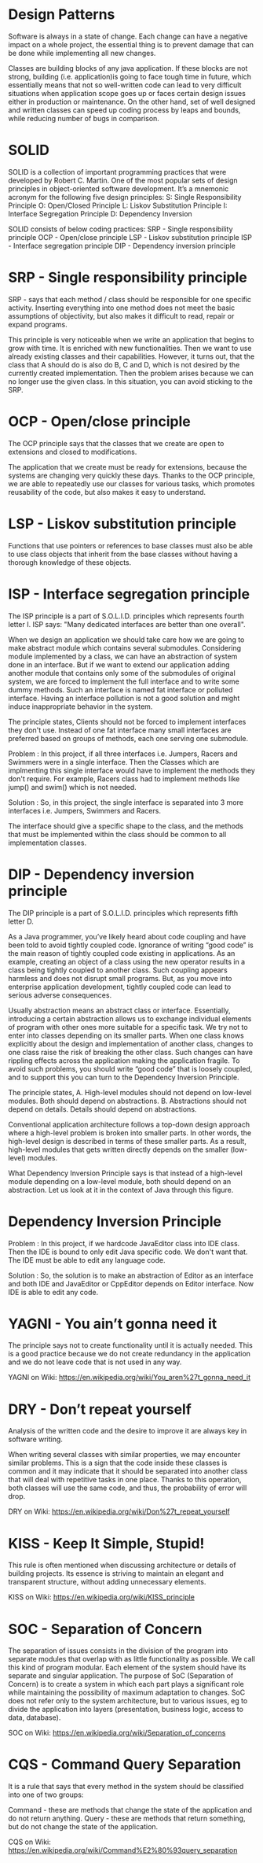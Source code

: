 # Design Patterns
Software is always in a state of change. Each change can have a negative impact on a whole project, the essential thing is to prevent damage that can be done while implementing all new changes. 

Classes are building blocks of any java application. If these blocks are not strong, building (i.e. application)is going to face tough time in future, which essentially means that not so well-written code can lead to very difficult situations when  application scope goes up or faces certain design issues either in production or maintenance. On the other hand, set of well designed and written classes can speed up coding process by leaps and bounds, while reducing number of bugs in comparison. 

# SOLID 
SOLID is a collection of important programming practices that were developed by Robert C. Martin. One of the most popular sets of design principles in object-oriented software development. It’s a mnemonic acronym for the following five design principles:
S: Single Responsibility Principle
O: Open/Closed Principle
L: Liskov Substitution Principle
I: Interface Segregation Principle
D: Dependency Inversion

SOLID consists of below coding practices:
SRP - Single responsibility principle
OCP - Open/close principle
LSP - Liskov substitution principle
ISP - Interface segregation principle
DIP - Dependency inversion principle

# SRP - Single responsibility principle
SRP - says that each method / class should be responsible for one specific activity. Inserting everything into one method does not meet the basic assumptions of objectivity, but also makes it difficult to read, repair or expand programs.

This principle is very noticeable when we write an application that begins to grow with time. It is enriched with new functionalities. Then we want to use already existing classes and their capabilities. However, it turns out, that the class that A should do is also do B, C and D, which is not desired by the currently created implementation. Then the problem arises because we can no longer use the given class. In this situation, you can avoid sticking to the SRP.

# OCP - Open/close principle
The OCP principle says that the classes that we create are open to extensions and closed to modifications.

The application that we create must be ready for extensions, because the systems are changing very quickly these days. Thanks to the OCP principle, we are able to repeatedly use our classes for various tasks, which promotes reusability of the code, but also makes it easy to understand.

# LSP - Liskov substitution principle
Functions that use pointers or references to base classes must also be able to use class objects that inherit from the base classes without having a thorough knowledge of these objects.

# ISP - Interface segregation principle
The ISP principle is a part of S.O.L.I.D. principles which represents fourth letter I. ISP says: "Many dedicated interfaces are better than one overall". 

When we design an application we should take care how we are going to make abstract module which contains several submodules. Considering module implemented by a class, we can have an abstraction of system done in an interface. But if we want to extend our application adding another module that contains only some of the submodules of original system, we are forced to implement the full interface and to write some dummy methods. Such an interface is named fat interface or polluted interface. Having an interface pollution is not a good solution and might induce inappropriate behavior in the system.

The principle states, Clients should not be forced to implement interfaces they don't use. Instead of one fat interface many small interfaces are preferred based on groups of methods, each one serving one submodule.

Problem :
In this project, if all three interfaces i.e. Jumpers, Racers and Swimmers were in a single interface. Then the Classes which are implmenting this single interface would have to implement the methods they don't require. For example, Racers class had to implement methods like jump() and swim() which is not needed.

Solution :
So, in this project, the single interface is separated into 3 more interfaces i.e. Jumpers, Swimmers and Racers.

The interface should give a specific shape to the class, and the methods that must be implemented within the class should be common to all implementation classes.

# DIP - Dependency inversion principle
The DIP principle is a part of S.O.L.I.D. principles which represents fifth letter D.

As a Java programmer, you’ve likely heard about code coupling and have been told to avoid tightly coupled code. Ignorance of writing “good code” is the main reason of tightly coupled code existing in applications. As an example, creating an object of a class using the new operator results in a class being tightly coupled to another class. Such coupling appears harmless and does not disrupt small programs. But, as you move into enterprise application development, tightly coupled code can lead to serious adverse consequences.

Usually abstraction means an abstract class or interface. Essentially, introducing a certain abstraction allows us to exchange individual elements of program with other ones more suitable for a specific task. We try not to enter into classes depending on its smaller parts. When one class knows explicitly about the design and implementation of another class, changes to one class raise the risk of breaking the other class. Such changes can have rippling effects across the application making the application fragile. To avoid such problems, you should write “good code” that is loosely coupled, and to support this you can turn to the Dependency Inversion Principle.

The principle states,
A. High-level modules should not depend on low-level modules. Both should depend on abstractions.
B. Abstractions should not depend on details. Details should depend on abstractions.

Conventional application architecture follows a top-down design approach where a high-level problem is broken into smaller parts. In other words, the high-level design is described in terms of these smaller parts. As a result, high-level modules that gets written directly depends on the smaller (low-level) modules.

What Dependency Inversion Principle says is that instead of a high-level module depending on a low-level module, both should depend on an abstraction. Let us look at it in the context of Java through this figure.

# Dependency Inversion Principle

Problem :
In this project, if we hardcode JavaEditor class into IDE class. Then the IDE is bound to only edit Java specific code. We don't want that. The IDE must be able to edit any language code.

Solution :
So, the solution is to make an abstraction of Editor as an interface and both IDE and JavaEditor or CppEditor depends on Editor interface. Now IDE is able to edit any code.

# YAGNI - You ain’t gonna need it
The principle says not to create functionality until it is actually needed. This is a good practice because we do not create redundancy in the application and we do not leave code that is not used in any way.

YAGNI on Wiki: https://en.wikipedia.org/wiki/You_aren%27t_gonna_need_it

# DRY - Don’t repeat yourself
Analysis of the written code and the desire to improve it are always key in software writing.

When writing several classes with similar properties, we may encounter similar problems. This is a sign that the code inside these classes is common and it may indicate that it should be separated into another class that will deal with repetitive tasks in one place. Thanks to this operation, both classes will use the same code, and thus, the probability of error will drop.

DRY on Wiki: https://en.wikipedia.org/wiki/Don%27t_repeat_yourself

# KISS - Keep It Simple, Stupid!
This rule is often mentioned when discussing architecture or details of building projects. Its essence is striving to maintain an elegant and transparent structure, without adding unnecessary elements.

KISS on Wiki: https://en.wikipedia.org/wiki/KISS_principle

# SOC - Separation of Concern
The separation of issues consists in the division of the program into separate modules that overlap with as little functionality as possible. We call this kind of program modular. Each element of the system should have its separate and singular application. The purpose of SoC (Separation of Concern) is to create a system in which each part plays a significant role while maintaining the possibility of maximum adaptation to changes. SoC does not refer only to the system architecture, but to various issues, eg to divide the application into layers (presentation, business logic, access to data, database).

SOC on Wiki: https://en.wikipedia.org/wiki/Separation_of_concerns

# CQS - Command Query Separation
It is a rule that says that every method in the system should be classified into one of two groups:

Command - these are methods that change the state of the application and do not return anything.
Query - these are methods that return something, but do not change the state of the application.

CQS on Wiki: https://en.wikipedia.org/wiki/Command%E2%80%93query_separation
